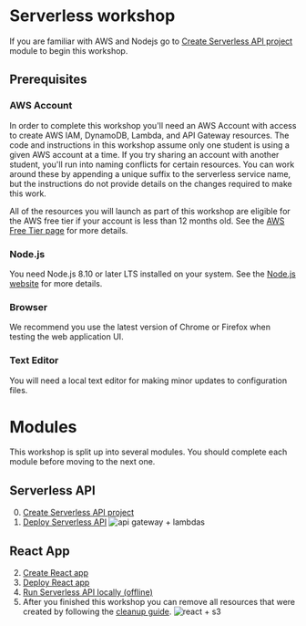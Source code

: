 # Serverless workshop

If you are familiar with AWS and Nodejs go to [Create Serverless API project](0_ServerlessProject) module to begin this workshop.

## Prerequisites

### AWS Account

In order to complete this workshop you'll need an AWS Account with access to create AWS IAM, DynamoDB, Lambda, and API Gateway resources. The code and instructions in this workshop assume only one student is using a given AWS account at a time. If you try sharing an account with another student, you'll run into naming conflicts for certain resources. You can work around these by appending a unique suffix to the serverless service name, but the instructions do not provide details on the changes required to make this work.

All of the resources you will launch as part of this workshop are eligible for the AWS free tier if your account is less than 12 months old. See the [AWS Free Tier page](https://aws.amazon.com/free/) for more details.

### Node.js

You need Node.js 8.10 or later LTS installed on your system. See the [Node.js website](https://nodejs.org/en/) for more details.

### Browser

We recommend you use the latest version of Chrome or Firefox when testing the web application UI.

### Text Editor

You will need a local text editor for making minor updates to configuration files.

# Modules

This workshop is split up into several modules. You should complete each module before moving to the next one.

## <a name="api"></a> Serverless API
  0. [Create Serverless API project](0_ServerlessProject)
  1. [Deploy Serverless API](1_Deploy)
![api gateway + lambdas](https://cdn-images-1.medium.com/max/1600/1*6lwgFq0ij6-LhQbHWwwVSg.png "ApiGateway + Lambda")
## <a name="react"></a> React App
  2. [Create React app](2_React)
  3. [Deploy React app](3_React_Deploy)
  8. [Run Serverless API locally (offline)](8_RunOffline)
  9. After you finished this workshop you can remove all resources that were created by following the [cleanup guide](9_Cleanup).
![react + s3](https://cdn-images-1.medium.com/max/1600/1*XRkyGeE47qCyDCdowAACwA.png "React hosted on S3")
